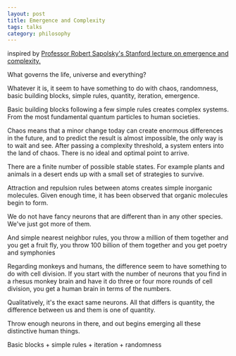 ```yaml
---
layout: post
title: Emergence and Complexity 
tags: talks
category: philosophy
---
```


inspired by [Professor Robert Sapolsky's Stanford lecture on emergence and complexity.](https://youtu.be/o_ZuWbX-CyE)

What governs the life, universe and everything? 

Whatever it is, it seem to have something to do with chaos, randomness, basic building blocks, simple rules, quantity, iteration, emergence. 

Basic building blocks following a few simple rules creates complex systems. From the most fundamental quantum particles to human societies. 

Chaos means that a minor change today can create enormous differences in the future, and to predict the result is almost impossible, the only way is to wait and see.  After passing a complexity threshold, a system enters into the land of chaos. There is no ideal and optimal point to arrive. 

There are a finite number of possible stable states. For example plants and animals in a desert ends up with a small set of strategies to survive.  

Attraction and repulsion rules between atoms creates simple inorganic molecules. Given enough time, it has been observed that organic molecules begin to form. 

We do not have fancy neurons that are different than in any other species. We've just got more of them.

And simple nearest neighbor rules, you throw a million of them together and you get a fruit fly, you throw 100 billion of them together and you get poetry and symphonies

Regarding monkeys and humans, the difference seem to have something to do with cell division.  If you start with the number of neurons that you find in a rhesus monkey brain and have it do three or four more rounds of cell division, you get a human brain in terms of the numbers.

Qualitatively, it's the exact same neurons. All that differs is quantity, the difference between us and them is one of quantity.

Throw enough neurons in there, and out begins emerging all these distinctive human things.

Basic blocks + simple rules + iteration + randomness 



